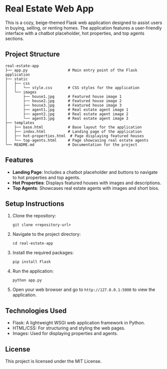 # Real Estate Web App

This is a cozy, beige-themed Flask web application designed to assist users in buying, selling, or renting homes. The application features a user-friendly interface with a chatbot placeholder, hot properties, and top agents sections.

## Project Structure

```
real-estate-app
├── app.py                  # Main entry point of the Flask application
├── static
│   ├── css
│   │   └── style.css       # CSS styles for the application
│   └── images
│       ├── house1.jpg      # Featured house image 1
│       ├── house2.jpg      # Featured house image 2
│       ├── house3.jpg      # Featured house image 3
│       ├── agent1.jpg      # Real estate agent image 1
│       ├── agent2.jpg      # Real estate agent image 2
│       └── agent3.jpg      # Real estate agent image 3
├── templates
│   ├── base.html           # Base layout for the application
│   ├── index.html          # Landing page of the application
│   ├── hot-properties.html  # Page displaying featured houses
│   └── top-agents.html     # Page showcasing real estate agents
└── README.md               # Documentation for the project
```

## Features

- **Landing Page**: Includes a chatbot placeholder and buttons to navigate to hot properties and top agents.
- **Hot Properties**: Displays featured houses with images and descriptions.
- **Top Agents**: Showcases real estate agents with images and short bios.

## Setup Instructions

1. Clone the repository:
   ```
   git clone <repository-url>
   ```

2. Navigate to the project directory:
   ```
   cd real-estate-app
   ```

3. Install the required packages:
   ```
   pip install Flask
   ```

4. Run the application:
   ```
   python app.py
   ```

5. Open your web browser and go to `http://127.0.0.1:5000` to view the application.

## Technologies Used

- Flask: A lightweight WSGI web application framework in Python.
- HTML/CSS: For structuring and styling the web pages.
- Images: Used for displaying properties and agents.

## License

This project is licensed under the MIT License.